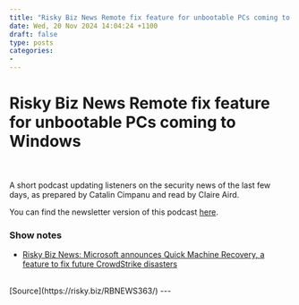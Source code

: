 ```yaml
---
title: "Risky Biz News Remote fix feature for unbootable PCs coming to Windows"
date: Wed, 20 Nov 2024 14:04:24 +1100
draft: false
type: posts
categories: 
- 
---
```

# Risky Biz News Remote fix feature for unbootable PCs coming to Windows

<br/>

<br/>
A short podcast updating listeners on the security news of the last few days, as prepared by Catalin Cimpanu and read by Claire Aird.

You can find the newsletter version of this podcast [here](https://news.risky.biz).

### Show notes

-   [Risky Biz News: Microsoft announces Quick Machine Recovery, a feature to fix future CrowdStrike disasters](https://news.risky.biz/risky-biz-news-microsoft-announces-quick-machine-recovery-a-feature-to-fix-future-crowdstrike-disasters/)

<br/>
[Source](https://risky.biz/RBNEWS363/)
---
